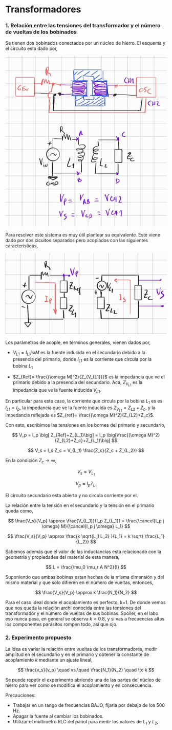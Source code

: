 # Transformadores

### 1. Relación entre las tensiones del transformador y el número de vueltas de los bobinados

Se tienen dos bobinados conectados por un núcleo de hierro. El esquema y el circuito esta dado por,

![ind](./images/ind1_2.jpg)


Para resolver este sistema es muy útil plantear su equivalente. Este viene dado por dos cicuitos separados pero acoplados con las siguientes características,


![ind2](./images/ind1_equiv.jpg)



Los parámetros de acople, en términos generales, vienen dados por,

- $V_{L1} = I_{L1} j \omega M$ es la fuente inducida en el secundario debido a la presencia del primario, donde $I_{L1}$ es la corriente que circula por la bobina $L_1$

- $Z_{Ref}= \frac{(\omega M)^2}{Z_{V_{L1}}}$ es la impedancia que ve el primario debido a la presencia del secundario. Acá, $Z_{V_{L1}}$ es la impedancia que ve la fuente inducida $V_{L1}$. 

En particular para este caso, la corriente que circula por la bobina $L_1$ es es $I_{L1}=I_p$, la impedancia que ve la fuente inducida es $Z_{V_{L1}} = Z_{L2}+Z_c$, y la impedancia reflejada es $Z_{ref}= \frac{(\omega M)^2}{Z_{L2}+Z_c}$.


Con esto, escribimos las tensiones en los bornes del primario y secundario,

$$
V_p =  I_p \big[ Z_{Ref}+Z_{L_1}\big] = I_p \big[\frac{(\omega M)^2}{Z_{L2}+Z_c}+Z_{L_1}\big]
$$

$$
V_s = I_s Z_c = V_{L_1} \frac{Z_c}{Z_c + Z_{L_2}}
$$

En la condición $Z_c \to \infty$, 

$$
V_s \approx V_{L_1}
$$

$$
V_p \approx I_p Z_{L_1}
$$


El circuito secundario esta abierto y no circula corriente por el.

La relación entre la tensión en el secundario y la tensión en el primario queda como,

$$
\frac{V_s}{V_p} \approx \frac{V_{L_1}}{I_p Z_{L_1}} = 
\frac{\cancel{I_p j \omega} M}{\cancel{I_p j \omega} L_1}
$$

$$
\frac{V_s}{V_p} \approx \frac{k \sqrt{L_1 L_2} }{L_1} = k \sqrt{ \frac{L_1}{L_2}}
$$

Sabemos además que el valor de las inductancias esta relacionado con la geometría y propiedades del material de esta manera,

$$
L = \frac{\mu_0 \mu_r A N^2}{l}
$$

Suponiendo que ambas bobinas estan hechas de la misma dimensión y del mismo material y que solo difieren en el número de vueltas, entonces,

$$
\frac{V_s}{V_p} \approx k \frac{N_1}{N_2}
$$

Para el caso ideal donde el acoplamiento es perfecto, k=1. De donde vemos que nos queda la relación archi conocida entre las tensiones del transformador y el número de vueltas de sus bobinas. Spoiler, en el labo eso nunca pasa, en general se observa $k<0.8$, y si vas a frecuencias altas los componentes parásitos rompen todo, así que ojo.

### 2. Experimento propuesto

La idea es variar la relación entre vueltas de los transformadores, medir amplitud en el secundario y en el primario y obtener la constante de acoplamiento $k$ mediante un ajuste lineal,

$$
\frac{v_s}{v_p} \quad vs.\quad \frac{N_1}{N_2} \quad \to k
$$


Se puede repetir el experimento abriendo una de las partes del núcleo de hierro para ver como se modifica el acoplamiento y en consecuencia.

Precauciones:
- Trabajar en un rango de frecuencias BAJO, fijarla por debajo de los $500$ Hz.
- Apagar la fuente al cambiar los bobinados.
- Utilizar el multímetro RLC del pañol para medir los valores de $L_1$ y $L_2$, 



